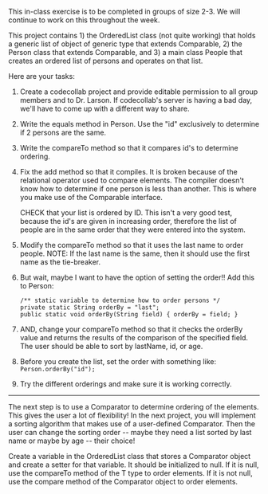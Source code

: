 This in-class exercise is to be completed in groups of size 2-3. We will continue to work on this throughout the week.

This project contains 1) the OrderedList class (not quite working) that holds a generic list of object of generic type that extends Comparable, 2) the Person class that extends Comparable, and 3) a main class People that creates an ordered list of persons and operates on that list.

Here are your tasks:

1. Create a codecollab project and provide editable permission to all group members and to Dr. Larson. If codecollab's server is having a bad day, we'll have to come up with a different way to share.

2. Write the equals method in Person. Use the "id" exclusively to determine if 2 persons are the same.

3. Write the compareTo method so that it compares id's to determine ordering.

4. Fix the add method so that it compiles. It is broken because of the relational operator used to compare elements. The compiler doesn't know how to determine if one person is less than another. This is where you make use of the Comparable interface.

	CHECK that your list is ordered by ID. This isn't a very good test, because the id's are given in increasing order, therefore the list of people are in the same order that they were entered into the system.

5. Modify the compareTo method so that it uses the last name to order people. NOTE: If the last name is the same, then it should use the first name as the tie-breaker.

6. But wait, maybe I want to have the option of setting the order!! Add this to Person:

	```
	/** static variable to determine how to order persons */
	private static String orderBy = "last";
	public static void orderBy(String field) { orderBy = field; }
	```

7. AND, change your compareTo method so that it checks the orderBy value and returns the results of the comparison of the specified field. The user should be able to sort by lastName, id, or age.

8. Before you create the list, set the order with something like: `Person.orderBy("id");`

9. Try the different orderings and make sure it is working correctly.

<hr>

The next step is to use a Comparator to determine ordering of the elements. This gives the user a lot of flexibility! In the next project, you will implement a sorting algorithm that makes use of a user-defined Comparator. Then the user can change the sorting order -- maybe they need a list sorted by last name or maybe by age -- their choice!

Create a variable in the OrderedList class that stores a Comparator object and create a setter for that variable. It should be initialized to null. If it is null, use the compareTo method of the T type to order elements. If it is not null, use the compare method of the Comparator object to order elements.


